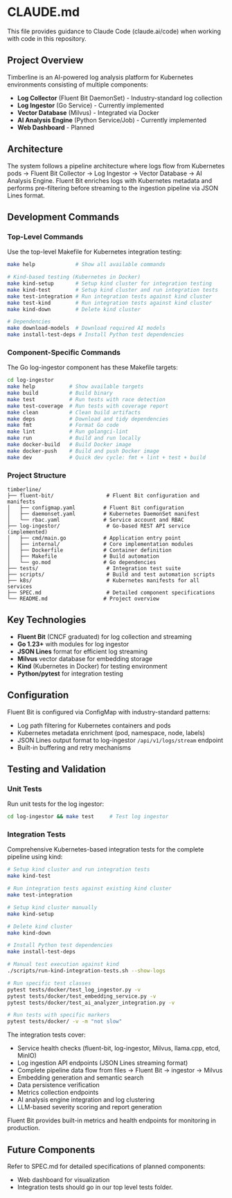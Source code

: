 # CLAUDE.md

This file provides guidance to Claude Code (claude.ai/code) when working with code in this repository.

## Project Overview

Timberline is an AI-powered log analysis platform for Kubernetes environments consisting of multiple components:
- **Log Collector** (Fluent Bit DaemonSet) - Industry-standard log collection
- **Log Ingestor** (Go Service) - Currently implemented
- **Vector Database** (Milvus) - Integrated via Docker
- **AI Analysis Engine** (Python Service/Job) - Currently implemented
- **Web Dashboard** - Planned

## Architecture

The system follows a pipeline architecture where logs flow from Kubernetes pods → Fluent Bit Collector → Log Ingestor → Vector Database → AI Analysis Engine. Fluent Bit enriches logs with Kubernetes metadata and performs pre-filtering before streaming to the ingestion pipeline via JSON Lines format.

## Development Commands

### Top-Level Commands
Use the top-level Makefile for Kubernetes integration testing:

```bash
make help             # Show all available commands

# Kind-based testing (Kubernetes in Docker)
make kind-setup       # Setup kind cluster for integration testing
make kind-test        # Setup kind cluster and run integration tests
make test-integration # Run integration tests against kind cluster
make test-kind        # Run integration tests against kind cluster
make kind-down        # Delete kind cluster

# Dependencies
make download-models  # Download required AI models
make install-test-deps # Install Python test dependencies
```

### Component-Specific Commands
The Go log-ingestor component has these Makefile targets:

```bash
cd log-ingestor
make help           # Show available targets
make build          # Build binary
make test           # Run tests with race detection
make test-coverage  # Run tests with coverage report
make clean          # Clean build artifacts
make deps           # Download and tidy dependencies
make fmt            # Format Go code
make lint           # Run golangci-lint
make run            # Build and run locally
make docker-build   # Build Docker image
make docker-push    # Build and push Docker image
make dev            # Quick dev cycle: fmt + lint + test + build
```

### Project Structure

```
timberline/
├── fluent-bit/                 # Fluent Bit configuration and manifests
│   ├── configmap.yaml         # Fluent Bit configuration
│   ├── daemonset.yaml         # Kubernetes DaemonSet manifest
│   └── rbac.yaml              # Service account and RBAC
├── log-ingestor/               # Go-based REST API service (implemented)
│   ├── cmd/main.go            # Application entry point
│   ├── internal/              # Core implementation modules
│   ├── Dockerfile             # Container definition
│   ├── Makefile               # Build automation
│   └── go.mod                 # Go dependencies
├── tests/                      # Integration test suite
├── scripts/                    # Build and test automation scripts
├── k8s/                        # Kubernetes manifests for all services
├── SPEC.md                     # Detailed component specifications
└── README.md                  # Project overview
```

## Key Technologies

- **Fluent Bit** (CNCF graduated) for log collection and streaming
- **Go 1.23+** with modules for log ingestor
- **JSON Lines** format for efficient log streaming
- **Milvus** vector database for embedding storage
- **Kind** (Kubernetes in Docker) for testing environment
- **Python/pytest** for integration testing

## Configuration

Fluent Bit is configured via ConfigMap with industry-standard patterns:
- Log path filtering for Kubernetes containers and pods
- Kubernetes metadata enrichment (pod, namespace, node, labels)
- JSON Lines output format to log-ingestor `/api/v1/logs/stream` endpoint
- Built-in buffering and retry mechanisms

## Testing and Validation

### Unit Tests
Run unit tests for the log ingestor:
```bash
cd log-ingestor && make test     # Test log ingestor
```

### Integration Tests
Comprehensive Kubernetes-based integration tests for the complete pipeline using kind:

```bash
# Setup kind cluster and run integration tests
make kind-test

# Run integration tests against existing kind cluster
make test-integration

# Setup kind cluster manually
make kind-setup

# Delete kind cluster
make kind-down

# Install Python test dependencies
make install-test-deps

# Manual test execution against kind
./scripts/run-kind-integration-tests.sh --show-logs

# Run specific test classes
pytest tests/docker/test_log_ingestor.py -v
pytest tests/docker/test_embedding_service.py -v
pytest tests/docker/test_ai_analyzer_integration.py -v

# Run tests with specific markers
pytest tests/docker/ -v -m "not slow"
```

The integration tests cover:
- Service health checks (fluent-bit, log-ingestor, Milvus, llama.cpp, etcd, MinIO)
- Log ingestion API endpoints (JSON Lines streaming format)
- Complete pipeline data flow from files → Fluent Bit → ingestor → Milvus
- Embedding generation and semantic search
- Data persistence verification
- Metrics collection endpoints
- AI analysis engine integration and log clustering
- LLM-based severity scoring and report generation

Fluent Bit provides built-in metrics and health endpoints for monitoring in production.

## Future Components

Refer to SPEC.md for detailed specifications of planned components:
- Web dashboard for visualization
- Integration tests should go in our top level tests folder.